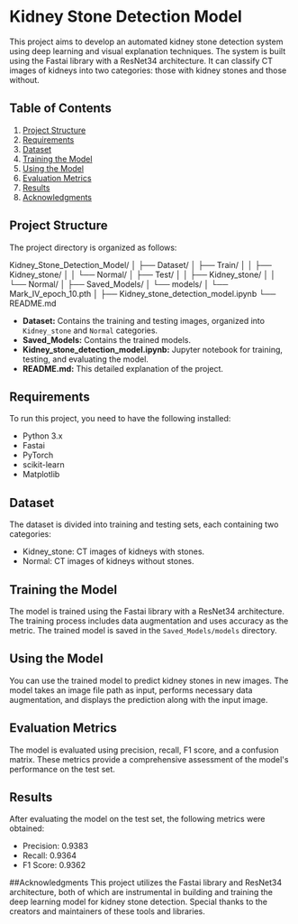 # Kidney Stone Detection Model

This project aims to develop an automated kidney stone detection system using deep learning and visual explanation techniques. The system is built using the Fastai library with a ResNet34 architecture. It can classify CT images of kidneys into two categories: those with kidney stones and those without.

## Table of Contents

1. [Project Structure](#project-structure)
2. [Requirements](#requirements)
3. [Dataset](#dataset)
4. [Training the Model](#training-the-model)
5. [Using the Model](#using-the-model)
6. [Evaluation Metrics](#evaluation-metrics)
7. [Results](#results)
8. [Acknowledgments](#acknowledgments)

## Project Structure

The project directory is organized as follows:

Kidney_Stone_Detection_Model/
│
├── Dataset/
│   ├── Train/
│   │   ├── Kidney_stone/
│   │   └── Normal/
│   ├── Test/
│   │   ├── Kidney_stone/
│   │   └── Normal/
│
├── Saved_Models/
│   └── models/
│       └── Mark_IV_epoch_10.pth
│
├── Kidney_stone_detection_model.ipynb
└── README.md


- **Dataset:** Contains the training and testing images, organized into `Kidney_stone` and `Normal` categories.
- **Saved_Models:** Contains the trained models.
- **Kidney_stone_detection_model.ipynb:** Jupyter notebook for training, testing, and evaluating the model.
- **README.md:** This detailed explanation of the project.

## Requirements

To run this project, you need to have the following installed:

- Python 3.x
- Fastai
- PyTorch
- scikit-learn
- Matplotlib


## Dataset
The dataset is divided into training and testing sets, each containing two categories:

- Kidney_stone: CT images of kidneys with stones.
- Normal: CT images of kidneys without stones.


## Training the Model
The model is trained using the Fastai library with a ResNet34 architecture. The training process includes data augmentation and uses accuracy as the metric. The trained model is saved in the `Saved_Models/models` directory.


## Using the Model
You can use the trained model to predict kidney stones in new images. The model takes an image file path as input, performs necessary data augmentation, and displays the prediction along with the input image.

## Evaluation Metrics
The model is evaluated using precision, recall, F1 score, and a confusion matrix. These metrics provide a comprehensive assessment of the model's performance on the test set.

## Results
After evaluating the model on the test set, the following metrics were obtained:

- Precision: 0.9383
- Recall: 0.9364
- F1 Score: 0.9362

##Acknowledgments
This project utilizes the Fastai library and ResNet34 architecture, both of which are instrumental in building and training the deep learning model for kidney stone detection. Special thanks to the creators and maintainers of these tools and libraries.